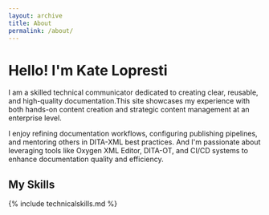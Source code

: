 ```yaml
---
layout: archive
title: About
permalink: /about/
---
```


# Hello! I'm Kate Lopresti

I am a skilled technical communicator dedicated to creating clear, reusable, and high-quality documentation.This site showcases my experience with both hands-on content creation and strategic content management at an enterprise level.

I enjoy refining documentation workflows, configuring publishing pipelines, and mentoring others in DITA-XML best practices. And I'm passionate about leveraging tools like Oxygen XML Editor, DITA-OT, and CI/CD systems to enhance documentation quality and efficiency.

## My Skills

{% include technicalskills.md %}